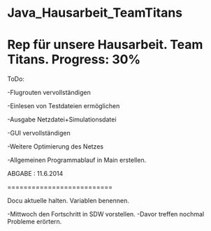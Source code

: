 Java_Hausarbeit_TeamTitans
==========================
Rep für unsere Hausarbeit.
Team Titans.
Progress: 30%
==========================
ToDo:

-Flugrouten vervollständigen

-Einlesen von Testdateien ermöglichen

-Ausgabe Netzdatei+Simulationsdatei

-GUI vervollständigen

-Weitere Optimierung des Netzes

-Allgemeinen Programmablauf in Main erstellen.
  
ABGABE : 11.6.2014

==========================

Docu aktuelle halten. Variablen benennen.

-Mittwoch den Fortschritt in SDW vorstellen. 
-Davor treffen nochmal Probleme erörtern.
